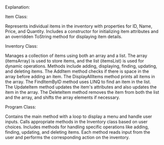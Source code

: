 Explanation:

Item Class:

Represents individual items in the inventory with properties for ID, Name, Price, and Quantity.
Includes a constructor for initializing item attributes and an overridden ToString method for displaying item details.

Inventory Class:

Manages a collection of items using both an array and a list.
The array (itemsArray) is used to store items, and the list (itemsList) is used for dynamic operations.
Methods include adding, displaying, finding, updating, and deleting items.
The AddItem method checks if there is space in the array before adding an item.
The DisplayAllItems method prints all items in the array.
The FindItemByID method uses LINQ to find an item in the list.
The UpdateItem method updates the item's attributes and also updates the item in the array.
The DeleteItem method removes the item from both the list and the array, and shifts the array elements if necessary.

Program Class:

Contains the main method with a loop to display a menu and handle user inputs.
Calls appropriate methods in the Inventory class based on user choices.
Includes methods for handling specific operations like adding, finding, updating, and deleting items.
Each method reads input from the user and performs the corresponding action on the inventory.
